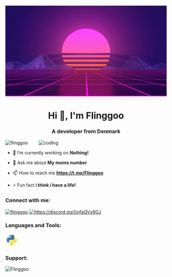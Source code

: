 ![logo](https://github.com/Flinggoo/Flinggoo/blob/main/mybanner.gif)

<h1 align="center">Hi 👋, I'm Flinggoo</h1>
<h3 align="center">A developer from Denmark</h3>

<img align="right" alt="coding" width="400" src="https://media.tenor.com/GfSX-u7VGM4AAAAC/coding.gif">

<p align="left"> <img src="https://komarev.com/ghpvc/?username=flinggoo&label=Profile%20views&color=00e1ff&style=flat" alt="flinggoo" /> </p>

- 🔭 I’m currently working on **Nothing!**

- 💬 Ask me about **My moms number**

- 📫 How to reach me **https://t.me/Flinggoo**

- ⚡ Fun fact **i think i have a life!**

<h3 align="left">Connect with me:</h3>
<p align="left">
<a href="https://www.youtube.com/c/flinggoo" target="blank"><img align="center" src="https://raw.githubusercontent.com/rahuldkjain/github-profile-readme-generator/master/src/images/icons/Social/youtube.svg" alt="flinggoo" height="30" width="40" /></a>
<a href="https://discord.gg/https://discord.gg/GnfaQVx9GJ" target="blank"><img align="center" src="https://raw.githubusercontent.com/rahuldkjain/github-profile-readme-generator/master/src/images/icons/Social/discord.svg" alt="https://discord.gg/GnfaQVx9GJ" height="30" width="40" /></a>
</p>

<h3 align="left">Languages and Tools:</h3>
<p align="left"> <a href="https://www.python.org" target="_blank" rel="noreferrer"> <img src="https://raw.githubusercontent.com/devicons/devicon/master/icons/python/python-original.svg" alt="python" width="40" height="40"/> </a> </p>
<h3 align="left">Support:</h3>
<p><a href="https://www.buymeacoffee.com/Flinggoo"> <img align="left" src="https://cdn.buymeacoffee.com/buttons/v2/default-yellow.png" height="50" width="210" alt="Flinggoo" /></a></p><br><br>
